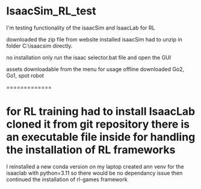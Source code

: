 # IsaacSim_RL_test
I'm testing functionality of the isaacSim and IsaacLab for RL


downloaded the zip file from website
installed isaacSim 
had to unzip in folder C:\isaacsim directly.

no installation only run the isaac selector.bat file and open the GUI

assets downloadable from the menu for usage offline
downloaded Go2,  Go1, spot robot

=============

for RL training had to install IsaacLab
cloned it from git repository
there is an executable file inside for handling the installation of RL frameworks
==============

I reinstalled a new conda version on my laptop
created ann venv for the isaaclab with python=3.11 so there would be no dependancy issue
then continued the installation of rl-games framework
